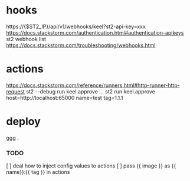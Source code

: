 # hooks
https://{$ST2_IP}/api/v1/webhooks/keel?st2-api-key=xxx
https://docs.stackstorm.com/authentication.html#authentication-apikeys
st2 webhook list
https://docs.stackstorm.com/troubleshooting/webhooks.html

# actions
https://docs.stackstorm.com/reference/runners.html#http-runner-http-request
st2 --debug run keel.approve ...
st2 run keel.approve host=http://localhost:65000 name=test tag=1.1.1

# deploy
ggg .


### TODO
[ ] deal how to inject config values to actions
[ ] pass {{ image }} as {{ name}}:{{ tag }} in actions
